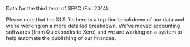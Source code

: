 Data for the third term of SFPC (Fall 2014).  

Please note that the XLS file here is a top-line breakdown of our data and we're working on a more detailed breakdown.  We've moved accounting softwares (from Quickbooks to Xero) and we are working on a system to help automate the publishing of our finances. 